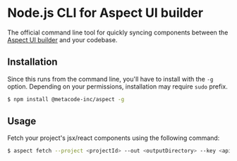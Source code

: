 # Node.js CLI for Aspect UI builder

The official command line tool for quickly syncing components between the [Aspect UI builder](https://dev.aspect.app) and your codebase.

## Installation

Since this runs from the command line, you'll have to install with the `-g` option. Depending on your permissions, installation may require `sudo` prefix.

```bash
$ npm install @metacode-inc/aspect -g
```

## Usage

Fetch your project's jsx/react components using the following command:

```bash
$ aspect fetch --project <projectId> --out <outputDirectory> --key <apiKey>
```
